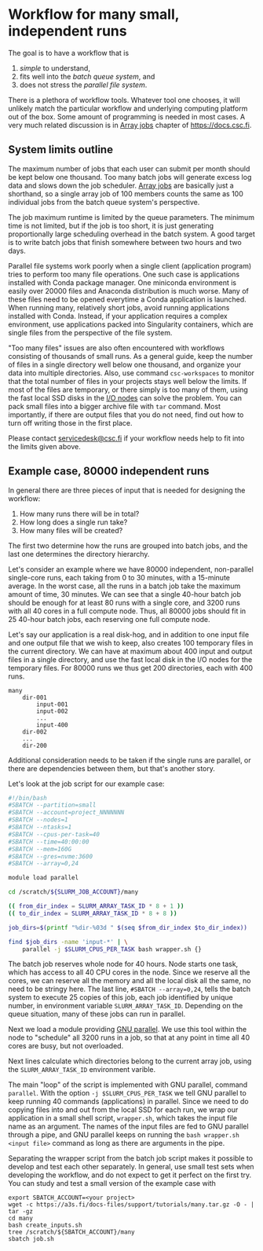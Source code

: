 # Workflow for many small, independent runs

The goal is to have a workflow that is

1. *simple* to understand,
2. fits well into the *batch queue system*, and
3. does not stress the *parallel file system*.

There is a plethora of workflow tools. Whatever tool one chooses, it will
unlikely match the particular workflow and underlying computing platform out of
the box. Some amount of programming is needed in most cases. A very much related
discussion is in [Array jobs](https://docs.csc.fi/computing/running/array-jobs/)
chapter of <https://docs.csc.fi>.


## System limits outline

The maximum number of jobs that each user can submit per month should be kept
below one thousand. Too many batch jobs will generate excess log data and slows
down the job scheduler.
[Array jobs](https://docs.csc.fi/computing/running/array-jobs/) are basically
just a shorthand, so a single array job of 100 members counts the same as 100
individual jobs from the batch queue system's perspective.

The job maximum runtime is limited by the queue parameters. The minimum time is
not limited, but if the job is too short, it is just generating proportionally
large scheduling overhead in the batch system. A good target is to write batch
jobs that finish somewhere between two hours and two days.

Parallel file systems work poorly when a single client (application program)
tries to perform too many file operations. One such case is applications
installed with Conda package manager. One miniconda environment is easily over
20000 files and Anaconda distribution is much worse. Many of these files need to
be opened everytime a Conda application is launched. When running many,
relatively short jobs, avoid running applications installed with Conda. Instead,
if your application requires a complex environment, use applications packed into
Singularity containers, which are single files from the perspective of the file
system.

"Too many files" issues are also often encountered with workflows consisting of
thousands of small runs. As a general guide, keep the number of files in a
single directory well below one thousand, and organize your data into multiple
directories. Also, use command `csc-workspaces` to monitor that the total number
of files in your projects stays well below the limits. If most of the files are
temporary, or there simply is too many of them, using the fast local SSD disks
in the [I/O
nodes](https://docs.csc.fi/computing/running/creating-job-scripts/#local-storage)
can solve the problem. You can pack small files into a bigger archive file with
`tar` command. Most importantly, if there are output files that you do not need,
find out how to turn off writing those in the first place.

Please contact <servicedesk@csc.fi> if your workflow needs help to fit into the
limits given above.


## Example case, 80000 independent runs

In general there are three pieces of input that is needed for designing the
workflow:

1. How many runs there will be in total?
2. How long does a single run take?
4. How many files will be created?

The first two determine how the runs are grouped into batch jobs, and the last
one determines the directory hierarchy.

Let's consider an example where we have 80000 independent, non-parallel
single-core runs, each taking from 0 to 30 minutes, with a 15-minute average. In
the worst case, all the runs in a batch job take the maximum amount of time, 30
minutes. We can see that a single 40-hour batch job should be enough for at
least 80 runs with a single core, and 3200 runs with all 40 cores in a full
compute node. Thus, all 80000 jobs should fit in 25 40-hour batch jobs, each
reserving one full compute node.

Let's say our application is a real disk-hog, and in addition to one input file
and one output file that we wish to keep, also creates 100 temporary files in
the current directory. We can have at maximum about 400 input and output files
in a single directory, and use the fast local disk in the I/O nodes for the
temporary files. For 80000 runs we thus get 200 directories, each with 400 runs.

```
many
    dir-001
        input-001
        input-002
        ...
        input-400
    dir-002
    ...
    dir-200
```

Additional consideration needs to be taken if the single runs are parallel, or
there are dependencies between them, but that's another story.

Let's look at the job script for our example case:

```bash
#!/bin/bash
#SBATCH --partition=small
#SBATCH --account=project_NNNNNNN
#SBATCH --nodes=1
#SBATCH --ntasks=1
#SBATCH --cpus-per-task=40
#SBATCH --time=40:00:00
#SBATCH --mem=160G
#SBATCH --gres=nvme:3600
#SBATCH --array=0,24

module load parallel

cd /scratch/${SLURM_JOB_ACCOUNT}/many

(( from_dir_index = SLURM_ARRAY_TASK_ID * 8 + 1 ))
(( to_dir_index = SLURM_ARRAY_TASK_ID * 8 + 8 ))

job_dirs=$(printf "%dir-%03d " $(seq $from_dir_index $to_dir_index))

find $job_dirs -name 'input-*' | \
    parallel -j $SLURM_CPUS_PER_TASK bash wrapper.sh {}
```

The batch job reserves whole node for 40 hours. Node starts one task,
which has access to all 40 CPU cores in the node. Since we reserve all the
cores, we can reserve all the memory and all the local disk all the same, no
need to be stringy here. The last line, `#SBATCH --array=0,24`, tells the batch
system to execute 25 copies of this job, each job identified by unique number,
in environment variable `SLURM_ARRAY_TASK_ID`. Depending on the queue situation,
many of these jobs can run in parallel.

Next we load a module providing
[GNU parallel](https://www.gnu.org/software/parallel/). We use this tool
within the node to "schedule" all 3200 runs in a job, so that at any point
in time all 40 cores are busy, but not overloaded.

Next lines calculate which directories belong to the current array job, using
the `SLURM_ARRAY_TASK_ID` environment varible.

The main "loop" of the script is implemented with GNU parallel, command
`parallel`. With the option `-j $SLURM_CPUS_PER_TASK` we tell GNU parallel to
keep running 40 commands (applications) in parallel. Since we need to do copying
files into and out from the local SSD for each run, we wrap our application in a
small shell script, `wrapper.sh`, which takes the input file name as an
argument. The names of the input files are fed to GNU parallel through a pipe,
and GNU parallel keeps on running the `bash wrapper.sh <input file>` command as
long as there are arguments in the pipe.

Separating the wrapper script from the batch job script makes it possible to
develop and test each other separately. In general, use small test sets when
developing the workflow, and do not expect to get it perfect on the first try.
You can study and test a small version of the example case with

```
export SBATCH_ACCOUNT=<your project>
wget -c https://a3s.fi/docs-files/support/tutorials/many.tar.gz -O - | tar -gz
cd many
bash create_inputs.sh
tree /scratch/${SBATCH_ACCOUNT}/many
sbatch job.sh
```
